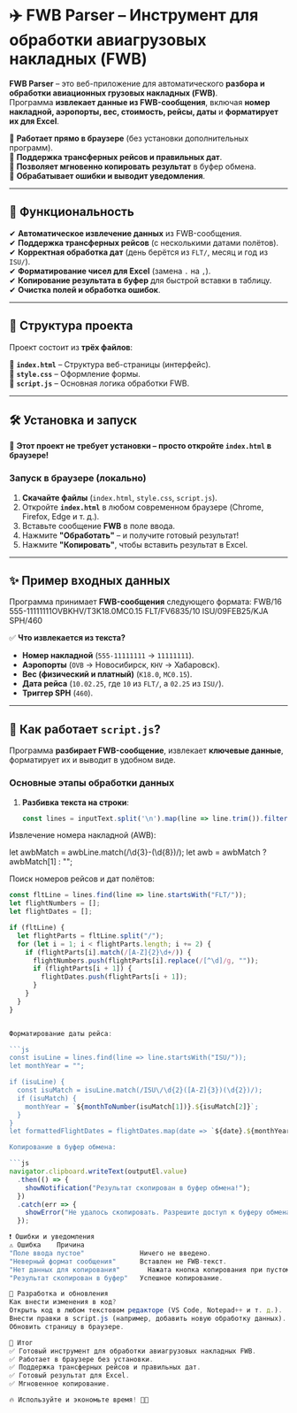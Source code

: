 # ✈️ FWB Parser – Инструмент для обработки авиагрузовых накладных (FWB)

**FWB Parser** – это веб-приложение для автоматического **разбора и обработки авиационных грузовых накладных (FWB)**.  
Программа **извлекает данные из FWB-сообщения**, включая **номер накладной, аэропорты, вес, стоимость, рейсы, даты** и **форматирует их для Excel**.  

🔹 **Работает прямо в браузере** (без установки дополнительных программ).  
🔹 **Поддержка трансферных рейсов и правильных дат**.  
🔹 **Позволяет мгновенно копировать результат** в буфер обмена.  
🔹 **Обрабатывает ошибки и выводит уведомления**.  

---

## 📌 **Функциональность**
✔ **Автоматическое извлечение данных** из FWB-сообщения.  
✔ **Поддержка трансферных рейсов** (с несколькими датами полётов).  
✔ **Корректная обработка дат** (день берётся из `FLT/`, месяц и год из `ISU/`).  
✔ **Форматирование чисел для Excel** (замена `.` на `,`).  
✔ **Копирование результата в буфер** для быстрой вставки в таблицу.  
✔ **Очистка полей и обработка ошибок**.  

---

## 📂 **Структура проекта**
Проект состоит из **трёх файлов**:

📌 **`index.html`** – Структура веб-страницы (интерфейс).  
📌 **`style.css`** – Оформление формы.  
📌 **`script.js`** – Основная логика обработки FWB.  

---

## 🛠 **Установка и запуск**
🚀 **Этот проект не требует установки – просто откройте `index.html` в браузере!**  

### **Запуск в браузере (локально)**
1. **Скачайте файлы** (`index.html`, `style.css`, `script.js`).  
2. Откройте **`index.html`** в любом современном браузере (Chrome, Firefox, Edge и т. д.).  
3. Вставьте сообщение **FWB** в поле ввода.  
4. Нажмите **"Обработать"** – и получите готовый результат!  
5. Нажмите **"Копировать"**, чтобы вставить результат в Excel.  

---

## ✨ **Пример входных данных**
Программа принимает **FWB-сообщения** следующего формата:
FWB/16 555-11111111OVBKHV/T3K18.0MC0.15 FLT/FV6835/10 ISU/09FEB25/KJA SPH/460


✅ **Что извлекается из текста?**  
- **Номер накладной** (`555-11111111` → `11111111`).  
- **Аэропорты** (`OVB` → Новосибирск, `KHV` → Хабаровск).  
- **Вес (физический и платный)** (`K18.0`, `MC0.15`).  
- **Дата рейса** (`10.02.25`, где `10` из `FLT/`, а `02.25` из `ISU/`).  
- **Триггер SPH** (`460`).  

---

## 🔧 **Как работает `script.js`?**
Программа **разбирает FWB-сообщение**, извлекает **ключевые данные**, форматирует их и выводит в удобном виде.

### **Основные этапы обработки данных**
1. **Разбивка текста на строки**:
   ```js
   const lines = inputText.split('\n').map(line => line.trim()).filter(line => line !== "");

Извлечение номера накладной (AWB):

let awbMatch = awbLine.match(/\d{3}-(\d{8})/);
let awb = awbMatch ? awbMatch[1] : "";

Поиск номеров рейсов и дат полётов:

```js
const fltLine = lines.find(line => line.startsWith("FLT/"));
let flightNumbers = [];
let flightDates = [];

if (fltLine) {
  let flightParts = fltLine.split("/");
  for (let i = 1; i < flightParts.length; i += 2) {
    if (flightParts[i].match(/[A-Z]{2}\d+/)) {
      flightNumbers.push(flightParts[i].replace(/[^\d]/g, ""));
      if (flightParts[i + 1]) {
        flightDates.push(flightParts[i + 1]);
      }
    }
  }
}


Форматирование даты рейса:

```js
const isuLine = lines.find(line => line.startsWith("ISU/"));
let monthYear = "";

if (isuLine) {
  const isuMatch = isuLine.match(/ISU\/\d{2}([A-Z]{3})(\d{2})/);
  if (isuMatch) {
    monthYear = `${monthToNumber(isuMatch[1])}.${isuMatch[2]}`;
  }
}
let formattedFlightDates = flightDates.map(date => `${date}.${monthYear}`).join("/");

Копирование в буфер обмена:

```js
navigator.clipboard.writeText(outputEl.value)
  .then(() => {
    showNotification("Результат скопирован в буфер обмена!");
  })
  .catch(err => {
    showError("Не удалось скопировать. Разрешите доступ к буферу обмена.");
  });

❗ Ошибки и уведомления
⚠ Ошибка	Причина
"Поле ввода пустое"	             Ничего не введено.
"Неверный формат сообщения"	     Вставлен не FWB-текст.
"Нет данных для копирования"	   Нажата кнопка копирования при пустом поле.
"Результат скопирован в буфер"	 Успешное копирование.

🚀 Разработка и обновления
Как внести изменения в код?
Открыть код в любом текстовом редакторе (VS Code, Notepad++ и т. д.).
Внести правки в script.js (например, добавить новую обработку данных).
Обновить страницу в браузере.

🎯 Итог
✅ Готовый инструмент для обработки авиагрузовых накладных FWB.
✅ Работает в браузере без установки.
✅ Поддержка трансферных рейсов и правильных дат.
✅ Готовый результат для Excel.
✅ Мгновенное копирование.

🔥 Используйте и экономьте время! 🚀😃
